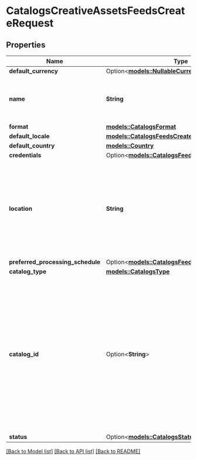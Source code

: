 # CatalogsCreativeAssetsFeedsCreateRequest

## Properties

Name | Type | Description | Notes
------------ | ------------- | ------------- | -------------
**default_currency** | Option<[**models::NullableCurrency**](NullableCurrency.md)> |  | [optional]
**name** | **String** | A human-friendly name associated to a given feed. | 
**format** | [**models::CatalogsFormat**](CatalogsFormat.md) |  | 
**default_locale** | [**models::CatalogsFeedsCreateRequestDefaultLocale**](CatalogsFeedsCreateRequest_default_locale.md) |  | 
**default_country** | [**models::Country**](Country.md) |  | 
**credentials** | Option<[**models::CatalogsFeedCredentials**](CatalogsFeedCredentials.md)> |  | [optional]
**location** | **String** | The URL where a feed is available for download. This URL is what Pinterest will use to download a feed for processing. | 
**preferred_processing_schedule** | Option<[**models::CatalogsFeedProcessingSchedule**](CatalogsFeedProcessingSchedule.md)> |  | [optional]
**catalog_type** | [**models::CatalogsType**](CatalogsType.md) |  | 
**catalog_id** | Option<**String**> | Catalog id pertaining to the feed. If not provided, feed will use a default catalog based on type. At the moment a catalog can not have multiple creative assets feeds but this will change in the future. | [optional]
**status** | Option<[**models::CatalogsStatus**](CatalogsStatus.md)> |  | [optional]

[[Back to Model list]](../README.md#documentation-for-models) [[Back to API list]](../README.md#documentation-for-api-endpoints) [[Back to README]](../README.md)


